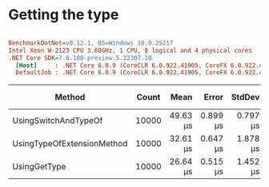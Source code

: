 # Getting the type

``` ini

BenchmarkDotNet=v0.12.1, OS=Windows 10.0.25217
Intel Xeon W-2123 CPU 3.60GHz, 1 CPU, 8 logical and 4 physical cores
.NET Core SDK=7.0.100-preview.5.22307.18
  [Host]     : .NET Core 6.0.9 (CoreCLR 6.0.922.41905, CoreFX 6.0.922.41905), X64 RyuJIT
  DefaultJob : .NET Core 6.0.9 (CoreCLR 6.0.922.41905, CoreFX 6.0.922.41905), X64 RyuJIT


```
|                     Method | Count |     Mean |    Error |   StdDev | Gen 0 | Gen 1 | Gen 2 | Allocated |
|--------------------------- |------ |---------:|---------:|---------:|------:|------:|------:|----------:|
|       UsingSwitchAndTypeOf | 10000 | 49.63 μs | 0.899 μs | 0.797 μs |     - |     - |     - |         - |
| UsingTypeOfExtensionMethod | 10000 | 32.61 μs | 0.647 μs | 1.878 μs |     - |     - |     - |         - |
|               UsingGetType | 10000 | 26.64 μs | 0.515 μs | 1.452 μs |     - |     - |     - |         - |

